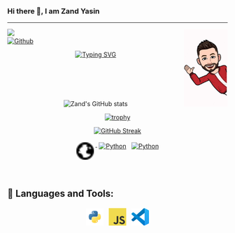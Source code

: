### Hi there 👋, I am Zand Yasin
---


<img  align="right"  width="100" src="/images/hi.JPG">
    
![](https://komarev.com/ghpvc/?username=zand-yasin)  
[![Github](https://img.shields.io/github/followers/zand-yasin?label=Follow&style=social)](https://github.com/CharalambosIoannou)

  
  <div align='center'> 
    
  [![Typing SVG](https://readme-typing-svg.herokuapp.com?color=8FC7F7&multiline=true&center=true&height=80&lines=I'm+Full-Stack+Developer;I'm+Mobile+Developer;I'm+Passionate+Programmer)](https://git.io/typing-svg)

</div>

</br>
</br>
</br>
</br>

<div align="center">
  
![Zand's GitHub stats](https://github-readme-stats.vercel.app/api?username=zand-yasin&show_icons=true&theme=gotham)
</div>



<div align="center">

<!--   [![Top Langs](https://github-readme-stats.vercel.app/api/top-langs/?username=zand-yasin&hide=swift,kotlin,objective-c&langs_count=8)](https://github.com/zand-yasin/github-readme-stats) -->

</div>



<div align="center">

[![trophy](https://github-profile-trophy.vercel.app/?username=zand-yasin&theme=onedark)](https://github.com/zand-yasin/github-profile-trophy)

</div>



  <div align="center">
  
[![GitHub Streak](https://github-readme-streak-stats.herokuapp.com/?user=zand-yasin&theme=tokyonight)](https://git.io/streak-stats)
</div>

<div align="center">


</div>



<p align="center">
 <a href="https://charalambosioannou.github.io/" target="_blank" rel="noopener noreferrer"> <img src="https://raw.githubusercontent.com/iconic/open-iconic/master/svg/globe.svg" alt="Python" height="40" style="vertical-align:top; margin:4px"> </a>
 <a href="https://linkedin.com/in/charalambosioannou" target="_blank" rel="noopener noreferrer"> <img src="https://cdn.jsdelivr.net/npm/simple-icons@v3/icons/linkedin.svg" alt="Python" height="40" style="vertical-align:top; margin:4px"></a>
 <a href="mailto:cioannou1997@gmail.com"> <img src="https://cdn.jsdelivr.net/npm/simple-icons@v3/icons/gmail.svg" alt="Python" height="40" style="vertical-align:top; margin:4px"></a>
</p>

<br />

## 🧰 Languages and Tools:
<p align="center">
<img src="https://raw.githubusercontent.com/github/explore/80688e429a7d4ef2fca1e82350fe8e3517d3494d/topics/python/python.png" alt="Python" height="40" style="vertical-align:top; margin:4px">
<img src="https://raw.githubusercontent.com/github/explore/80688e429a7d4ef2fca1e82350fe8e3517d3494d/topics/javascript/javascript.png" alt="Javascript" height="40" style="vertical-align:top; margin:4px">
<img src="https://raw.githubusercontent.com/github/explore/80688e429a7d4ef2fca1e82350fe8e3517d3494d/topics/visual-studio-code/visual-studio-code.png" alt="VS Code" height="40" style="vertical-align:top; margin:4px">
</p>



<!-- [![Readme Card](https://github-readme-stats.vercel.app/api/pin/?username=zand-yasin&repo=zand-yasin)](https://github.com/zand-yasin/zand-yasin) -->
